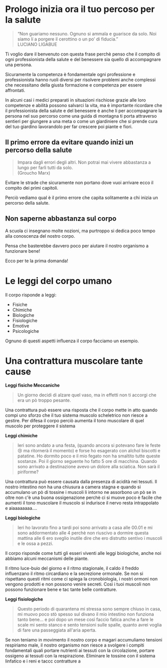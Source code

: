 
# Prologo inizia ora il tuo percoso per la salute

> “Non guariamo nessuno. Ognuno si ammala e guarisce da solo. Noi siamo lí a porgere il cerottino o un po’ di fiducia.”  
LUCIANO LIGABUE

Ti voglio dare il benvenuto con questa frase perchè penso che il compito di ogni professionista della salute e del benessere sia quello di accompagnare una persona.

Sicuramente la competenza è fondamentale ogni professione e professionista hanno ruoli diversi per risolvere problemi anche complessi che necessitano della giusta formazione e competenza per essere affrontati. 

In alcuni casi i medici preparati in situazioni rischiose grazie alle loro competenze e  abilità possono salvarci la vita, ma è importante ricordare che il professionista della salute e del benessere è anche li per accompagnare la persona nel suo percorso come una guida di montagna ti porta attraverso sentieri per giungere a una meta o come un giardiniere che si prende cura del tuo giardino lavorandolo per far crescere poi piante e fiori.


## Il primo errore da evitare  quando inizi un percorso della salute

> Impara dagli errori degli altri. Non potrai mai vivere abbastanza a lungo per farli tutti da solo.  
(Groucho Marx)

Evitare le strade che sicuramente non portano dove vuoi arrivare ecco il compito dei primi capitoli.

Perciò vediamo qual è il primo errore che  capita solitamente a chi inizia un percorso della salute.

## Non saperne abbastanza sul corpo
    
A scuola ci insegnano molte nozioni, ma purtroppo si dedica poco tempo alla conoscenza del nostro corpo.

Pensa che basterebbe davvero poco per aiutare il nostro organismo a funzionare bene! 

Ecco per te la prima domanda! 

# Le leggi del corpo umano

Il corpo risponde a leggi: 
- Fisiche
- Chimiche
- Biologiche
- Fisiologiche
- Emotive
- Psicologiche

Ognuno di questi aspetti influenza il corpo facciamo un esempio.

# Una contrattura muscolare tante cause

**Leggi fisiche Meccaniche**

> Un giorno decidi di alzare quel vaso, ma in effetti non ti accorgi che era un pò troppo pesante.

Una contrattura può essere una risposta che il corpo mette in atto quando compi uno sforzo che il tuo sistema muscolo scheletrico non riesce a gestire.
Per difesa il corpo perciò aumenta il tono muscolare di quel muscolo per proteggere il sistema

**Leggi chimiche**

> Ieri sono andato a una festa, (quando ancora si potevano fare le feste 😢 ma ritornerà il momento) e forse ho esagerato con alchol biscotti e patatine. Ho dormito poco e il mio fegato non ha smaltito tutte queste sostanze.
Poi il giorno seguente ho fatto 5 ore di macchina.
Quando sono arrivato a destinazione avevo un dolore alla sciatica. Non sarà il piriforme?

 
Una contrattura può essere causata dalla presenza di acidità nei tessuti. 
Il nostro intestino non ha una chiusura a camera stagna e quando si accumulano un pò di tossine i muscoli li intorno ne assorbono un pò se in oltre non c'è una buona ossigenazione perchè ci si muove poco è facile che aumenti il tono muscolare il muscolo si indurisce il nervo resta intrappolato e aiaaaaaaaa....


**Leggi biologiche**

> Ieri ho lavorato fino a tardi poi sono arrivato a casa alle 00.01 e mi sono addormentato alle 4 perchè non riuscivo a dormire questa mattina alle 6 ero sveglio inutile dire che ero distrutto sentivo i muscoli e le ossa a pezzi.

Il corpo risponde come tutti gli esseri viventi alle leggi biologiche, anche noi abbiamo alcuni meccanismi delle piante. 

Il ritmo luce-buio del giorno e il ritmo stagionale, il caldo il freddo influenzano il ritmo circardiano e la secrezione ormonale.
Se non si rispettano questi ritmi come ci spiega la cronobiologia, i nostri ormoni non vengono prodotti e non possono venire secreti.
Così i tuoi muscoli non possono funzionare bene e tac tante belle contratture.

**Leggi fisiologiche**

> Questo periodo di quarantena mi stressa sono sempre chiuso in casa, mi muovo poco stò spesso sul divano il mio intestino non funziona tanto bene... e poi dopo un mese così faccio fatica anche a fare le scale mi sento stanco e sento tensioni sulle spalle, quanto avrei voglia di fare una passeggiata all'aria aperta.

Se non teniamo in movimento il nostro corpo e magari accumuliamo tensioni respiriamo male, il nostro organismo non riesce a svolgere i compiti fondamentali quali portare nutrienti ai tessuti con la circolazione, portare ossigeno ai tessuti con la respirazione.
Eliminare le tossine con il sistema linfatico e i reni e taccc
contratture a 

<!--stackedit_data:
eyJoaXN0b3J5IjpbMjkyMTUzODk3LDIyNTgzNzQwOCwtMTgwNz
QzMjcyNiwtNzI1NTc5MjIwXX0=
-->